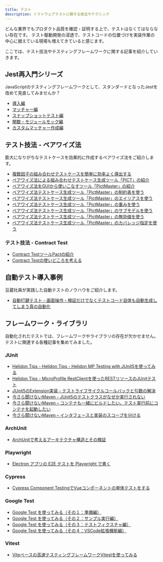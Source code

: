 ```yaml
---
title: テスト
description: ソフトウェアテストに関する技法やテクニック
---
```


どんな業界でもプロダクト品質を確認・証明する上で、テストはなくてはならない存在です。
テスト駆動開発の浸透で、テストコードの位置づけを実装作業の中心に据えている現場も増えてきていると感じます。

ここでは、テスト技法やテスティングフレームワークに関する記事を紹介していきます。

## Jest再入門シリーズ
JavaScriptのテスティングフレームワークとして、スタンダードとなったJestを改めて見直してみませんか？

- [導入編](/testing/jest/jest-intro/)
- [マッチャー編](/testing/jest/jest-matchers/)
- [スナップショットテスト編](/testing/jest/jest-snapshot-testing/)
- [関数・モジュールモック編](/testing/jest/jest-mock/)
- [カスタムマッチャー作成編](/testing/jest/jest-custom-matchers/)

## テスト技法 - ペアワイズ法
膨大になりがちなテストケースを効果的に作成するペアワイズ法をご紹介します。

- [複数因子の組み合わせテストケースを簡単に効率よく導出する](/blogs/2022/07/11/pairwise-test/)
- [ペアワイズ法による組み合わせテストケース生成ツール「PICT」の紹介](/blogs/2022/07/15/pairwise-test-case-creation-tool-pict/)
- [ペアワイズ法をGUIから使いこなすツール「PictMaster」の紹介](/blogs/2022/07/23/pictmaster/)
- [ペアワイズ法テストケース生成ツール「PictMaster」の制約表を使う](/blogs/2022/08/01/pictmaster-constraint-option/)
- [ペアワイズ法テストケース生成ツール「PictMaster」のエイリアスを使う](/blogs/2022/08/08/pictmaster-alias-option/)
- [ペアワイズ法テストケース生成ツール「PictMaster」の重みを使う](/blogs/2022/09/03/pictmaster-weight-option/)
- [ペアワイズ法テストケース生成ツール「PictMaster」のサブモデルを使う](/blogs/2022/09/11/pictmaster-submodel-option/)
- [ペアワイズ法テストケース生成ツール「PictMaster」の無効値を使う](/blogs/2022/10/01/pictmaster-Invalid-value-option/)
- [ペアワイズ法テストケース生成ツール「PictMaster」のカバレッジ指定を使う](/blogs/2022/11/27/pictmaster-coverage-option/)

### テスト技法 - Contract Test

- [Contract TestツールPactの紹介](/blogs/2022/12/03/contract-test-with-pact/)
- [Contract Testの使いどころを考える](/blogs/2022/12/09/contract-test-usecase/)

## 自動テスト導入事例
豆蔵社員が実践した自動テストのノウハウをご紹介します。

- [自動打鍵テスト - 画面操作・検証だけでなくテストコード自体も自動生成してしまう真の自動化](/blogs/2022/08/27/automatic_operation_test/)

## フレームワーク・ライブラリ
自動化されたテストでは、フレームワークやライブラリの存在が欠かせません。
テストに関連する各種記事を集めてみました。

### JUnit

- [Helidon Tips - Helidon Tips - Helidon MP Testing with JUnit5を使ってみる](/msa/mp/ext02-helidon-testing/)
- [Helidon Tips - MicroProfile RestClientを使ったRESTリソースのJUnitテスト](/msa/mp/ext03-helidon-rest-testing/)
- [JUnit5のExtension実装 - テストライフサイクルコールバックと引数の解決](/blogs/2022/05/30/junit5-extension/)
- [今さら聞けないMaven - JUnit5のテストクラスがなぜか実行されない](/blogs/2022/08/24/maven-junit5-not-running/)
- [今さら聞けないMaven – コンテナも一緒にビルドしたい。テスト実行前にコンテナを起動したい](/blogs/2022/08/31/docker-with-maven/)
- [今さら聞けないMaven – インタフェースと実装のスコープを分ける](/blogs/2023/01/15/maven-separate-impl/)

### ArchUnit

- [ArchUnitで考えるアーキテクチャ構造とその検証](/blogs/2022/05/19/archunit-and-architechure/)

### Playwright

- [Electron アプリの E2E テストを Playwright で書く](/blogs/2022/06/05/test-electron-app-with-playwright/)

### Cypress

- [Cypress Component TestingでVueコンポーネントの単体テストをする](/blogs/2022/06/12/cypress-component-testing/#コンポーネントテストを記述する)

### Google Test

- [Google Test を使ってみる（その１：準備編）](/blogs/2022/11/04/google-test-01/)
- [Google Test を使ってみる（その２：サンプル実行編）](/blogs/2022/11/06/google-test-02/)
- [Google Test を使ってみる（その３：テストフィクスチャ編）](/blogs/2022/11/14/google-test-03/)
- [Google Test を使ってみる（その４：VSCode拡張機能編）](/blogs/2022/11/20/google-test-04/)

### Vitest

- [Viteベースの高速テスティングフレームワークVitestを使ってみる](/blogs/2022/12/28/vitest-intro/)